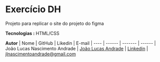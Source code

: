 # Exercício DH

Projeto para replicar o site do projeto do figma 

**Tecnologias :**
HTML/CSS

**Autor**
| Nome | GitHub | Likedin | E-mail
| ---- | ------ | ------- | ------
| João Lucas Nascimento Andrade | [João Lucas Andrade](https://github.com/Jlucas93) | [Linkedin](https://www.linkedin.com/in/joão-lucas-nascimento-andrade-34574398) | jlnascimentoandrade@gmail.com